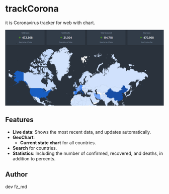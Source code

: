 # trackCorona
it is Coronavirus tracker for web with chart.

![image](assets/images/corona_image.png)

## Features
* __Live data__: Shows the most recent data, and updates automatically.
* __GeoChart__:
   * __Current state chart__ for all countries.
* __Search__ for countries.
* __Statistics__: Including the number of confirmed, recovered, and deaths, in addition to percents.

## Author
dev fz_md